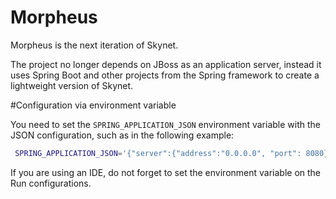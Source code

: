 Morpheus
========

Morpheus is the next iteration of Skynet.

The project no longer depends on JBoss as an application server, instead 
it uses Spring Boot and other projects from the Spring framework to create
a lightweight version of Skynet.

#Configuration via environment variable
 
You need to set the `SPRING_APPLICATION_JSON` environment variable with the JSON configuration, such as in the following example:
 
```bash
 SPRING_APPLICATION_JSON='{"server":{"address":"0.0.0.0", "port": 8080}, "logging":{"file":"morpheus-spring.log"}, "morpheus":{"http":{"user":"cassio", "password":"god"}}}' java -jar myapp.jar
 ```
 
If you are using an IDE, do not forget to set the environment variable on the Run configurations.
